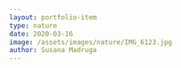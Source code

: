 ```yaml
---
layout: portfolio-item
type: nature
date: 2020-03-16
image: /assets/images/nature/IMG_6123.jpg
author: Susana Madruga
---
```


